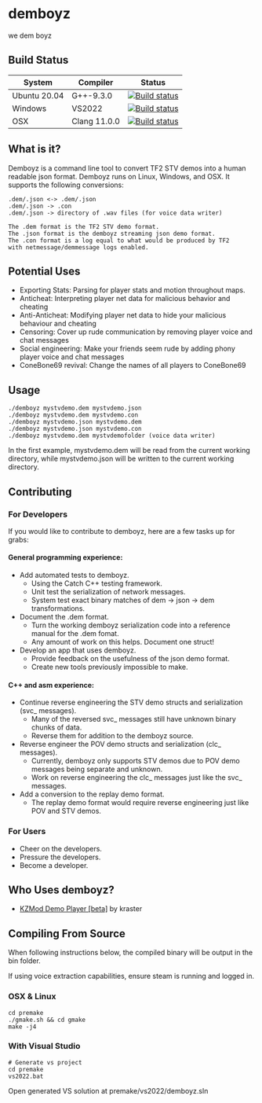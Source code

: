 # demboyz
we dem boyz

## Build Status
| System | Compiler | Status |
| ------ | -------- | ------ |
| Ubuntu 20.04 | G++-9.3.0 | [![Build status](https://ci.appveyor.com/api/projects/status/vij4rx4kfsfa73ai/branch/master?svg=true)](https://ci.appveyor.com/project/SizzlingCalamari/demboyz-linux/branch/master) |
| Windows | VS2022 | [![Build status](https://ci.appveyor.com/api/projects/status/pc63pbl9b0t5tygl/branch/master?svg=true)](https://ci.appveyor.com/project/SizzlingCalamari/demboyz/branch/master) |
| OSX | Clang 11.0.0 | [![Build status](https://ci.appveyor.com/api/projects/status/r9ka01wvs8ge5mx9/branch/master?svg=true)](https://ci.appveyor.com/project/SizzlingCalamari/demboyz-osx/branch/master) |

## What is it?

Demboyz is a command line tool to convert TF2 STV demos into a human readable json format. Demboyz runs on Linux, Windows, and OSX.
It supports the following conversions:

    .dem/.json <-> .dem/.json
    .dem/.json -> .con
    .dem/.json -> directory of .wav files (for voice data writer)

    The .dem format is the TF2 STV demo format.
    The .json format is the demboyz streaming json demo format.
    The .con format is a log equal to what would be produced by TF2
    with netmessage/demmessage logs enabled.

## Potential Uses
* Exporting Stats: Parsing for player stats and motion throughout maps.
* Anticheat: Interpreting player net data for malicious behavior and cheating
* Anti-Anticheat: Modifying player net data to hide your malicious behaviour and cheating
* Censoring: Cover up rude communication by removing player voice and chat messages
* Social engineering: Make your friends seem rude by adding phony player voice and chat messages
* ConeBone69 revival: Change the names of all players to ConeBone69

## Usage

    ./demboyz mystvdemo.dem mystvdemo.json
    ./demboyz mystvdemo.dem mystvdemo.con
    ./demboyz mystvdemo.json mystvdemo.dem
    ./demboyz mystvdemo.json mystvdemo.con
    ./demboyz mystvdemo.dem mystvdemofolder (voice data writer)

In the first example, mystvdemo.dem will be read from the current working directory, while mystvdemo.json will be written to the current working directory.

## Contributing

### For Developers

If you would like to contribute to demboyz, here are a few tasks up for grabs:

#### General programming experience:
* Add automated tests to demboyz.
    * Using the Catch C++ testing framework.
    * Unit test the serialization of network messages.
    * System test exact binary matches of dem -> json -> dem transformations.
* Document the .dem format.
    * Turn the working demboyz serialization code into a reference manual for the .dem fomat.
    * Any amount of work on this helps. Document one struct!
* Develop an app that uses demboyz.
    * Provide feedback on the usefulness of the json demo format.
    * Create new tools previously impossible to make.

#### C++ and asm experience:
* Continue reverse engineering the STV demo structs and serialization (svc_ messages).
    * Many of the reversed svc_ messages still have unknown binary chunks of data.
    * Reverse them for addition to the demboyz source.
* Reverse engineer the POV demo structs and serialization (clc_ messages).
    * Currently, demboyz only supports STV demos due to POV demo messages being separate and unknown.
    * Work on reverse engineering the clc_ messages just like the svc_ messages.
* Add a conversion to the replay demo format.
    * The replay demo format would require reverse engineering just like POV and STV demos.

### For Users

* Cheer on the developers.
* Pressure the developers.
* Become a developer.

## Who Uses demboyz?

* [KZMod Demo Player [beta]](http://xtreme-jumps.eu/e107_plugins/forum/forum_viewtopic.php?359435) by kraster

## Compiling From Source

When following instructions below, the compiled binary will be output in the bin folder.

If using voice extraction capabilities, ensure steam is running and logged in.

### OSX & Linux

    cd premake
    ./gmake.sh && cd gmake
    make -j4

### With Visual Studio

    # Generate vs project
    cd premake
    vs2022.bat
    
Open generated VS solution at premake/vs2022/demboyz.sln
